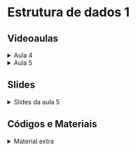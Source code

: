 Estrutura de dados 1
====================================

## Videoaulas

<details>
    <summary>Aula 4</summary>

<iframe width="672" height="378" src="https://youtu.be/BGNCIUgQmN0" title="YouTube video player" frameborder="0" allow="accelerometer; autoplay; clipboard-write; encrypted-media; gyroscope; picture-in-picture" allowfullscreen></iframe></details>

<details>
    <summary>Aula 5</summary>

<iframe width="672" height="378" src="https://youtu.be/wDZVvZpi1ak" title="YouTube video player" frameborder="0" allow="accelerometer; autoplay; clipboard-write; encrypted-media; gyroscope; picture-in-picture" allowfullscreen></iframe></details>

## Slides

<details>
    <summary>Slides da aula 5</summary>

<iframe src="https://docs.google.com/presentation/d/1_zT6sv_HD3a3N-mTn1B4ki7g8-vLJKP-tbBzwASMPXM/edit?usp=sharing" frameborder="0" width="672" height="378" allowfullscreen="true" mozallowfullscreen="true" webkitallowfullscreen="true"></iframe>

</details>

## Códigos e Materiais

<details>
    <summary>Material extra</summary>

<div markdown=1>

- [Repositório do Prof. Edson Alves](https://github.com/edsomjr/TEP/tree/master/Estruturas_de_Dados)
- [CP-Algorithms Brasil](https://cp-algorithms-brasil.com/)
- [cppreference](https://en.cppreference.com)
    
</div>
</details>

